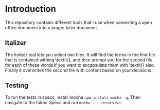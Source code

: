 # Introduction

This repository contains different tools that I use when converting a open office document into a proper latex document.

## Italizer

The italizer tool lets you select two files. It will find the terms in the first file that is contained withing \textit{}, and then prompt you for the second file for each of these words if you want to encapsulate them with \textit{} also. Finally it overwrites the second file with content based on your decisions.

## Testing

To run the tests in specs, install mocha `npm install mocha -g`. Then navigate to the folder Specs and run `mocha . --recursive`.